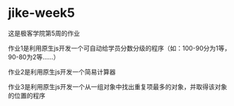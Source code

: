 # jike-week5
<p>这是极客学院第5周的作业</p>
<p>作业1是利用原生js开发一个可自动给学员分数分级的程序（如：100-90分为1等，90-80为2等……）</p>
<p>作业2是利用原生js开发一个简易计算器</p>
<p>作业3是利用原生js开发一个从一组对象中找出重复项最多的对象，并取得该对象的位置的程序</p>
